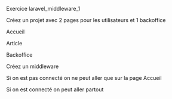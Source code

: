 Exercice laravel_middleware_1

Créez un projet avec 2 pages pour les utilisateurs et 1 backoffice

Accueil

Article

Backoffice

Créez un middleware

Si on est pas connecté on ne peut aller que sur la page Accueil

Si on est connecté on peut aller partout